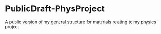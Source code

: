 # PublicDraft-PhysProject
A public version of my general structure for materials relating to my physics project
